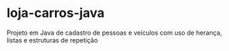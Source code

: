 # loja-carros-java
Projeto em Java de cadastro de pessoas e veículos com uso de herança, listas e estruturas de repetição
